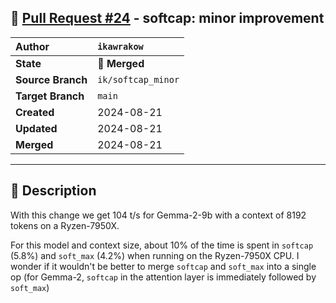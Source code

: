 ## 🔀 [Pull Request #24](https://github.com/ikawrakow/ik_llama.cpp/pull/24) - softcap: minor improvement

| **Author** | `ikawrakow` |
| :--- | :--- |
| **State** | 🔀 **Merged** |
| **Source Branch** | `ik/softcap_minor` |
| **Target Branch** | `main` |
| **Created** | 2024-08-21 |
| **Updated** | 2024-08-21 |
| **Merged** | 2024-08-21 |

---

## 📄 Description

With this change we get 104 t/s for Gemma-2-9b with a context of 8192 tokens on a Ryzen-7950X.

For this model and context size, about 10% of the time is spent in `softcap` (5.8%) and `soft_max` (4.2%) when running on the Ryzen-7950X CPU. I wonder if it wouldn't be better to merge `softcap` and `soft_max` into a single op (for Gemma-2, `softcap` in the attention layer is immediately followed by `soft_max`)